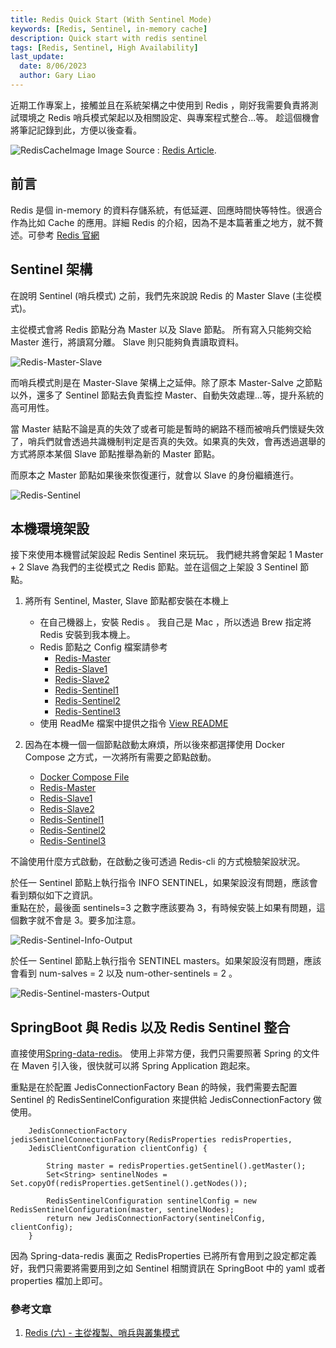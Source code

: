 ```yaml
---
title: Redis Quick Start (With Sentinel Mode)
keywords: [Redis, Sentinel, in-memory cache]
description: Quick start with redis sentinel 
tags: [Redis, Sentinel, High Availability]
last_update:
  date: 8/06/2023
  author: Gary Liao
---
```


近期工作專案上，接觸並且在系統架構之中使用到 Redis ，剛好我需要負責將測試環境之 Redis 哨兵模式架起以及相關設定、與專案程式整合...等。
趁這個機會將筆記記錄到此，方便以後查看。

![RedisCacheImage](./images/redis-cache.png)
Image Source : [Redis Article](https://kinsta.com/docs/redis-cache/).

<!--truncate-->


## 前言
Redis 是個 in-memory 的資料存儲系統，有低延遲、回應時間快等特性。很適合作為比如 Cache 的應用。詳細 Redis 的介紹，因為不是本篇著重之地方，就不贅述。可參考 [Redis 官網](https://redis.io/) 

## Sentinel 架構

在說明 Sentinel (哨兵模式) 之前，我們先來說說 Redis 的 Master Slave (主從模式)。

主從模式會將 Redis 節點分為 Master 以及 Slave 節點。 所有寫入只能夠交給 Master 進行，將讀寫分離。 Slave 則只能夠負責讀取資料。 

![Redis-Master-Slave](./images/redis-master-slave.png)  

而哨兵模式則是在 Master-Slave 架構上之延伸。除了原本 Master-Salve 之節點以外，還多了 Sentinel 節點去負責監控 Master、自動失效處理...等，提升系統的高可用性。

當 Master 結點不論是真的失效了或者可能是暫時的網路不穩而被哨兵們懷疑失效了，哨兵們就會透過共識機制判定是否真的失效。如果真的失效，會再透過選舉的方式將原本某個 Slave 節點推舉為新的 Master 節點。

而原本之 Master 節點如果後來恢復運行，就會以 Slave 的身份繼續進行。

![Redis-Sentinel](./images/redis-sentinel.png)

## 本機環境架設

接下來使用本機嘗試架設起 Redis Sentinel 來玩玩。
我們總共將會架起 1 Master + 2 Slave 為我們的主從模式之 Redis 節點。並在這個之上架設 3 Sentinel 節點。

1. 將所有 Sentinel, Master, Slave 節點都安裝在本機上
	* 在自己機器上，安裝 Redis 。 我自己是 Mac ，所以透過 Brew 指定將 Redis 安裝到我本機上。
	* Redis 節點之 Config 檔案請參考  
		* [Redis-Master](./sentinel/instancesAtLocalHost/conf/redis-1.conf)
		* [Redis-Slave1](./sentinel/instancesAtLocalHost/conf/redis-2.conf)
		* [Redis-Slave2](./sentinel/instancesAtLocalHost/conf/redis-3.conf)
		* [Redis-Sentinel1](./sentinel/instancesAtLocalHost/conf/redis-sentinel-1.conf)
		* [Redis-Sentinel2](./sentinel/instancesAtLocalHost/conf/redis-sentinel-2.conf)
		* [Redis-Sentinel3](./sentinel/instancesAtLocalHost/conf/redis-sentinel-3.conf)
	*  使用 ReadMe 檔案中提供之指令
		[View README](./sentinel/instancesAtLocalHost/readme.txt)

2. 因為在本機一個一個節點啟動太麻煩，所以後來都選擇使用 Docker Compose 之方式，一次將所有需要之節點啟動。
   
	* [Docker Compose File](./sentinel/instancesAtDocker/docker-compose.yml)
    * [Redis-Master](./sentinel/instancesAtDocker/redis/redis-1.conf)
	* [Redis-Slave1](./sentinel/instancesAtDocker/redis/redis-2.conf)
	* [Redis-Slave2](./sentinel/instancesAtDocker/redis/redis-3.conf)
	* [Redis-Sentinel1](./sentinel/instancesAtDocker/sentinel/redis-sentinel-1.conf)
	* [Redis-Sentinel2](./sentinel/instancesAtDocker/sentinel/redis-sentinel-2.conf)
	* [Redis-Sentinel3](./sentinel/instancesAtDocker/sentinel/redis-sentinel-3.conf)

不論使用什麼方式啟動，在啟動之後可透過 Redis-cli 的方式檢驗架設狀況。  
 
於任一 Sentinel 節點上執行指令 INFO SENTINEL，如果架設沒有問題，應該會看到類似如下之資訊。  
重點在於，最後面 sentinels=3 之數字應該要為 3，有時候安裝上如果有問題，這個數字就不會是 3。要多加注意。

![Redis-Sentinel-Info-Output](./images/redis-sentinel-INFOSENTINEL.png)  

於任一 Sentinel 節點上執行指令 SENTINEL masters。如果架設沒有問題，應該會看到 num-salves = 2 以及 num-other-sentinels = 2 。

![Redis-Sentinel-masters-Output](./images/redis-sentinel-masters.png)  


## SpringBoot 與 Redis 以及 Redis Sentinel 整合

直接使用[Spring-data-redis](https://docs.spring.io/spring-data/data-redis/docs/current/reference/html/)。 使用上非常方便，我們只需要照著 Spring 的文件在  Maven 引入後，很快就可以將 Spring Application 跑起來。

重點是在於配置 JedisConnectionFactory Bean 的時候，我們需要去配置 Sentinel 的 RedisSentinelConfiguration 來提供給 JedisConnectionFactory 做使用。

```
	JedisConnectionFactory jedisSentinelConnectionFactory(RedisProperties redisProperties,
    JedisClientConfiguration clientConfig) {

        String master = redisProperties.getSentinel().getMaster();
        Set<String> sentinelNodes = Set.copyOf(redisProperties.getSentinel().getNodes());

        RedisSentinelConfiguration sentinelConfig = new RedisSentinelConfiguration(master, sentinelNodes);
        return new JedisConnectionFactory(sentinelConfig, clientConfig);
    }
```

因為 Spring-data-redis 裏面之 RedisProperties 已將所有會用到之設定都定義好，我們只需要將需要用到之如 Sentinel 相關資訊在 SpringBoot 中的 yaml 或者 properties 檔加上即可。


### 參考文章
1. [Redis (六) - 主從複製、哨兵與叢集模式](https://hackmd.io/@tienyulin/redis-master-slave-replication-sentinel-cluster)  